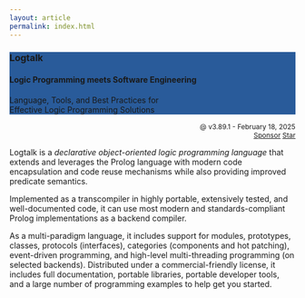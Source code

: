 ```yaml
---
layout: article
permalink: index.html
---
```


<div class="hero hero--center hero--dark" style="background-color: #295B9A;">
  <div class="hero__content">
    <h3>Logtalk</h3>
    <h4>Logic Programming meets Software Engineering</h4>
    <p>Language, Tools, and Best Practices for <br/> Effective Logic Programming Solutions</p>
  </div>
</div>

<p align="right" style="font-size:12px; padding:0px; margin:0px">@ v3.89.1 - February 18, 2025</p>
<p align="right" style="font-size:12px; padding:0px; margin:0px">
<a class="github-button" href="https://github.com/sponsors/pmoura" data-icon="octicon-heart" aria-label="Sponsor @pmoura on GitHub">Sponsor</a>
<a class="github-button" href="https://github.com/LogtalkDotOrg/logtalk3" data-icon="octicon-star" aria-label="Star LogtalkDotOrg/logtalk3 on GitHub">Star</a>
</p>

Logtalk is a *declarative object-oriented logic programming language*
that extends and leverages the Prolog language with modern code
encapsulation and code reuse mechanisms while also providing improved
predicate semantics.

Implemented as a transcompiler in highly portable, extensively tested, and
well-documented code, it can use most modern and standards-compliant Prolog
implementations as a backend compiler.

As a multi-paradigm language, it includes support for modules, prototypes,
classes, protocols (interfaces), categories (components and hot patching),
event-driven programming, and high-level multi-threading programming (on
selected backends). Distributed under a commercial-friendly license, it
includes full documentation, portable libraries, portable developer tools,
and a large number of programming examples to help get you started.

<script async defer src="https://buttons.github.io/buttons.js"></script>
